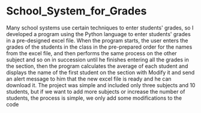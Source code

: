 # School_System_for_Grades
Many school systems use certain techniques to enter students' grades, so I developed a program using the Python language to enter students' grades in a pre-designed excel file. When the program starts, the user enters the grades of the students in the class in the pre-prepared order for the names from the excel file, and then performs the same process on the other subject and so on in succession until he finishes entering all the grades in the section, then the program calculates the average of each student and displays the name of the first student on the section with Modify it and send an alert message to him that the new excel file is ready and he can download it. The project was simple and included only three subjects and 10 students, but if we want to add more subjects or increase the number of students, the process is simple, we only add some modifications to the code
